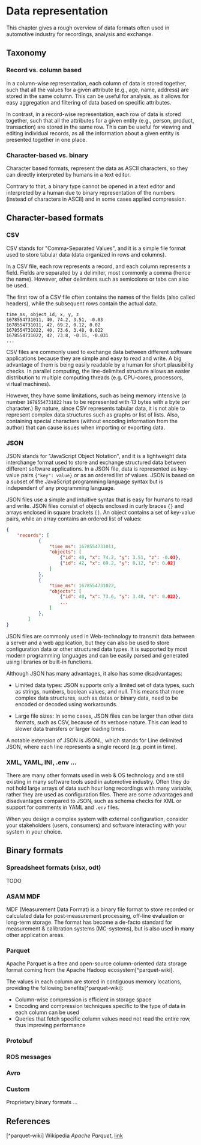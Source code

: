 # Data representation

This chapter gives a rough overview of data formats often used in automotive industry for recordings,
analysis and exchange.

## Taxonomy

### Record vs. column based

In a column-wise representation, each column of data is stored together, 
such that all the values for a given attribute (e.g., age, name, address) are stored in the same column.
This can be useful for analysis, as it allows for easy aggregation and filtering of data based on specific attributes.

In contrast, in a record-wise representation, each row of data is stored together, 
such that all the attributes for a given entity (e.g., person, product, transaction) are stored in the same row. 
This can be useful for viewing and editing individual records,
as all the information about a given entity is presented together in one place.

### Character-based vs. binary

Character based formats, represent the data as ASCII characters, so they can directly interpreted by humans in
a text editor.

Contrary to that, a binary type cannot be opened in a text editor and interpreted by a 
human due to binary representation of the numbers (instead of characters in ASCII) and in some cases
applied compression.

## Character-based formats

### CSV

CSV stands for "Comma-Separated Values", and it is a simple file format used to store tabular data (data organized in rows and columns).

In a CSV file, each row represents a record, and each column represents a field. Fields are separated by a delimiter, most commonly a comma (hence the name). 
However, other delimiters such as semicolons or tabs can also be used.

The first row of a CSV file often contains the names of the fields (also called headers), while the subsequent rows contain the actual data.

```csv
time_ms, object_id, x, y, z
1678554731011, 40, 74.2, 3.51, -0.03
1678554731011, 42, 69.2, 0.12, 0.02
1678554731022, 40, 73.6, 3.48, 0.022
1678554731022, 42, 73.8, -0.15, -0.031
...
```

CSV files are commonly used to exchange data between different software applications because they are simple and easy to read and write. A big advantage of them is being easily readable by a human for short plausibility checks. In parallel computing, the line-delimited structure allows an easier distribution to multiple computing threads (e.g. CPU-cores, processors, virtual machines).

However, they have some limitations, such as being memory intensive (a number `1678554731022` has to be represented with 13 bytes with a byte per character.) By nature, since CSV represents tabular data, it is not able to represent complex data structures such as graphs or list of lists.
Also, containing special characters (without encoding information from the author) that can cause issues when importing or exporting data.

### JSON

JSON stands for "JavaScript Object Notation", and it is a lightweight data interchange format used to store and exchange structured data between different software applications. In a JSON file, data is represented as key-value pairs `{"key": value}` or as an ordered list of values. JSON is based on a subset of the JavaScript programming language syntax but is independent of any programming language.

JSON files use a simple and intuitive syntax that is easy for humans to read and write. JSON files consist of objects enclosed in curly braces `{}` and arrays enclosed in square brackets `[]`. An object contains a set of key-value pairs, while an array contains an ordered list of values:

```json
{
    "records": [
            {
                "time_ms": 1678554731011, 
                "objects": [
                    {"id": 40, "x": 74.2, "y": 3.51, "z": -0.03},
                    {"id": 42, "x": 69.2, "y": 0.12, "z": 0.02}
                ]
            },
            {
                "time_ms": 1678554731022, 
                "objects": [
                    {"id": 40, "x": 73.6, "y": 3.48, "z": 0.022},
                    ...
                ]
            },
        ]
}
```

JSON files are commonly used in Web-technology to transmit data between a server and a web application, but they can also be used to store configuration data or other structured data types. It is supported by most modern programming languages and can be easily parsed and generated using libraries or built-in functions.

Although JSON has many advantages, it also has some disadvantages:

- Limited data types: JSON supports only a limited set of data types, such as strings, numbers, boolean values, and null. This means that more complex data structures, such as dates or binary data, need to be encoded or decoded using workarounds.

- Large file sizes: In some cases, JSON files can be larger than other data formats, such as CSV, because of its verbose nature. This can lead to slower data transfers or larger loading times.

A notable extension of JSON is JSONL, which stands for Line delimited JSON, where each line represents a single record (e.g. point in time).

### XML, YAML, INI, .env ...

There are many other formats used in web & OS technology and are still existing in many software tools used in automotive industry. 
Often they do not hold large arrays of data such hour long recordings with many variable, rather they are used as configuration files. There are some advantages and disadvantages compared to JSON, such as schema checks for XML or support for comments in YAML and `.env` files.

When you design a complex system with external configuration, consider your stakeholders (users, consumers) and software interacting with your system in your choice.

## Binary formats

### Spreadsheet formats (xlsx, odt)

TODO

### ASAM MDF

MDF (Measurement Data Format) is a binary file format to store recorded or calculated data for post-measurement processing,
off-line evaluation or long-term storage. The format has become a de-facto standard for measurement & calibration systems (MC-systems), 
but is also used in many other application areas.

### Parquet

Apache Parquet is a free and open-source column-oriented data storage format coming from the Apache Hadoop ecosystem[^parquet-wiki].

The values in each column are stored in contiguous memory locations, providing the following benefits[^parquet-wiki]:

- Column-wise compression is efficient in storage space
- Encoding and compression techniques specific to the type of data in each column can be used
- Queries that fetch specific column values need not read the entire row, thus improving performance


### Protobuf

### ROS messages

### Avro

### Custom

Proprietary binary formats ...

## References

[^parquet-wiki] Wikipedia *Apache Parquet*, [link](https://en.wikipedia.org/wiki/Apache_Parquet)